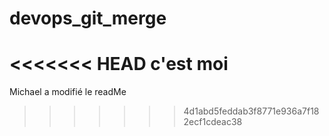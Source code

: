 # devops_git_merge

<<<<<<< HEAD
c'est moi
=======
Michael a modifié le readMe
>>>>>>> 4d1abd5feddab3f8771e936a7f182ecf1cdeac38
